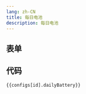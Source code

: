 ```yaml
---
lang: zh-CN
title: 每日电池
description: 每日电池
---
```


<script setup lang="ts">
import { dailyBatterySchema } from './_schema'
import useConfigStore from '@store/config'
import { storeToRefs } from 'pinia';
const { configs, id } = storeToRefs(useConfigStore())

</script>

## 表单

<JSONSchema :schema="dailyBatterySchema" v-model="configs[id].dailyBattery"></JSONSchema>

## 代码

```json-vue
{{configs[id].dailyBattery}}
```
